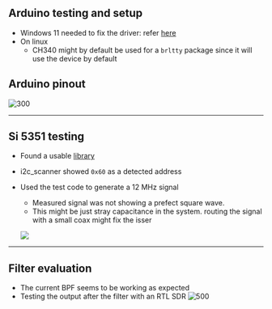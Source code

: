 
## Arduino testing and setup 

- Windows 11 needed to fix the driver: refer [here](https://support.arduino.cc/hc/en-us/articles/13148652511260-avrdude-ser-open-can-t-set-com-state-for-COMn)
- On linux
	- CH340 might by default be used for a `brltty` package since it will use the device by default 

## Arduino pinout

![300](bin/Pasted%20image%2020241126182838.png)

---
## Si 5351 testing 
- Found a usable [library]()
- i2c_scanner showed `0x60` as a detected address
- Used the test code to generate a 12 MHz signal 
	- Measured signal was not showing a prefect square wave. 
	- This might be just stray capacitance in the system. routing the signal with a small coax might fix the isser
	
	![](bin/TEK0001.bmp)

---

## Filter evaluation 

- The current BPF seems to be working as expected 
- Testing the output after the filter with an RTL SDR
	![500](bin/Pasted%20image%2020241126191846.png)